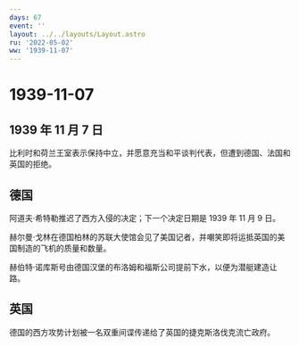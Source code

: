 ```yaml
---
days: 67
event: ''
layout: ../../layouts/Layout.astro
ru: '2022-05-02'
ww: '1939-11-07'
---
```


# 1939-11-07

## 1939 年 11 月 7 日

比利时和荷兰王室表示保持中立，并愿意充当和平谈判代表，但遭到德国、法国和英国的拒绝。

## 德国

阿道夫·希特勒推迟了西方入侵的决定；下一个决定日期是 1939 年 11 月 9 日。

赫尔曼·戈林在德国柏林的苏联大使馆会见了美国记者，并嘲笑即将运抵英国的美国制造的飞机的质量和数量。

赫伯特·诺库斯号由德国汉堡的布洛姆和福斯公司提前下水，以便为潜艇建造让路。

## 英国

德国的西方攻势计划被一名双重间谍传递给了英国的捷克斯洛伐克流亡政府。